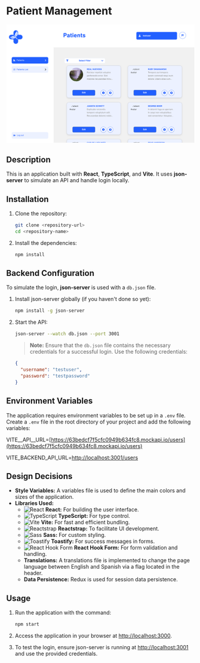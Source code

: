 # Patient Management

![Banner](./public/images/banner.png)

## Description
This is an application built with **React**, **TypeScript**, and **Vite**. It uses **json-server** to simulate an API and handle login locally.

## Installation

1. Clone the repository:

    ```bash
    git clone <repository-url>
    cd <repository-name>
    ```

2. Install the dependencies:

    ```bash
    npm install
    ```

## Backend Configuration

To simulate the login, **json-server** is used with a `db.json` file.

1. Install json-server globally (if you haven't done so yet):

    ```bash
    npm install -g json-server
    ```

2. Start the API:

    ```bash
    json-server --watch db.json --port 3001
    ```

    > **Note:** Ensure that the `db.json` file contains the necessary credentials for a successful login. Use the following credentials:

    ```json
    {
      "username": "testuser",
      "password": "testpassword"
    }
    ```

## Environment Variables

The application requires environment variables to be set up in a `.env` file. Create a `.env` file in the root directory of your project and add the following variables:


VITE__API__URL=[https://63bedcf7f5cfc0949b634fc8.mockapi.io/users](https://63bedcf7f5cfc0949b634fc8.mockapi.io/users) 

VITE_BACKEND_API_URL=[http://localhost:3001/users](http://localhost:3001/users)



## Design Decisions

- **Style Variables:** A variables file is used to define the main colors and sizes of the application.
- **Libraries Used:**
  - ![React](https://img.shields.io/badge/React-61DAFB?style=flat&logo=react&logoColor=black) **React:** For building the user interface.
  - ![TypeScript](https://img.shields.io/badge/TypeScript-3178C6?style=flat&logo=typescript&logoColor=white) **TypeScript:** For type control.
  - ![Vite](https://img.shields.io/badge/Vite-646CFF?style=flat&logo=vite&logoColor=white) **Vite:** For fast and efficient bundling.
  - ![Reactstrap](https://img.shields.io/badge/Reactstrap-6F5B7E?style=flat&logo=reactstrap&logoColor=white) **Reactstrap:** To facilitate UI development.
  - ![Sass](https://img.shields.io/badge/Sass-CC6699?style=flat&logo=sass&logoColor=white) **Sass:** For custom styling.
  - ![Toastify](https://img.shields.io/badge/Toastify-00BFAE?style=flat&logo=toast&logoColor=white) **Toastify:** For success messages in forms.
  - ![React Hook Form](https://img.shields.io/badge/React_Hook_Form-EC7D30?style=flat&logo=react-hook-form&logoColor=white) **React Hook Form:** For form validation and handling.
  - **Translations:** A translations file is implemented to change the page language between English and Spanish via a flag located in the header.
  - **Data Persistence:** Redux is used for session data persistence.

## Usage

1. Run the application with the command:

    ```bash
    npm start
    ```

2. Access the application in your browser at [http://localhost:3000](http://localhost:3000).

3. To test the login, ensure json-server is running at [http://localhost:3001](http://localhost:3001) and use the provided credentials.
